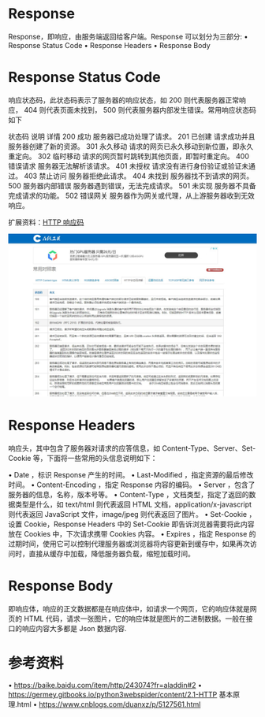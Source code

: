 # **Response**

Response，即响应，由服务端返回给客户端。Response 可以划分为三部分:
•  Response Status Code
•  Response Headers
•  Response Body

# **Response Status Code**

响应状态码，此状态码表示了服务器的响应状态，如 200 则代表服务器正常响应， 404 则代表页面未找到， 500 则代表服务器内部发生错误。常用响应状态码如下

状态码  说明  详情
200  成功  服务器已成功处理了请求。
201  已创建  请求成功并且服务器创建了新的资源。
301  永久移动  请求的网页已永久移动到新位置，即永久重定向。
302  临时移动  请求的网页暂时跳转到其他页面，即暂时重定向。
400  错误请求  服务器无法解析该请求。
401  未授权  请求没有进行身份验证或验证未通过。
403  禁止访问  服务器拒绝此请求。
404  未找到  服务器找不到请求的网页。
500  服务器内部错误  服务器遇到错误，无法完成请求。
501  未实现  服务器不具备完成请求的功能。
502  错误网关  服务器作为网关或代理，从上游服务器收到无效响应。

扩展资料：[HTTP 响应码](http://tool.oschina.net/commons?type=5)

![](/assets/状态码.jpg)

# **Response Headers**
响应头，其中包含了服务器对请求的应答信息，如 Content-Type、Server、Set-Cookie 等，下面将一些常用的头信息说明如下：

•  Date ，标识 Response 产生的时间。
•  Last-Modified ，指定资源的最后修改时间。
•  Content-Encoding ，指定 Response 内容的编码。
•  Server ，包含了服务器的信息，名称，版本号等。
•  Content-Type ，文档类型，指定了返回的数据类型是什么，如 text/html 则代表返回 HTML 文档，application/x-javascript 则代表返回 JavaScript 文件，image/jpeg 则代表返回了图片。
•  Set-Cookie ，设置 Cookie，Response Headers 中的 Set-Cookie 即告诉浏览器需要将此内容放在
Cookies 中，下次请求携带 Cookies 内容。
•  Expires ，指定 Response 的过期时间，使用它可以控制代理服务器或浏览器将内容更新到缓存中，如果再次访问时，直接从缓存中加载，降低服务器负载，缩短加载时间。


# **Response Body**

即响应体，响应的正文数据都是在响应体中，如请求一个网页，它的响应体就是网页的 HTML 代码，请求一张图片，它的响应体就是图片的二进制数据。一般在接口的响应内容大多都是 Json 数据内容.


# 参考资料

•  https://baike.baidu.com/item/http/243074?fr=aladdin#2
•  https://germey.gitbooks.io/python3webspider/content/2.1-HTTP 基本原理.html
•  https://www.cnblogs.com/duanxz/p/5127561.html


